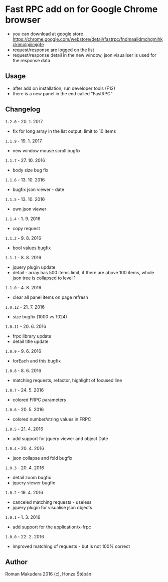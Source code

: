# Fast RPC add on for Google Chrome browser

- you can download at google store https://chrome.google.com/webstore/detail/fastrpc/fndmaalidmchgmihkckimolpjiimjgfe
- request/response are logged on the list
- request/response detail in the new window, json visualiser is used for the response data

## Usage

- after add on installation, run developer tools (F12)
- there is a new panel in the end called "FastRPC"

## Changelog

`1.2.0` - 20. 1. 2017
- fix for long array in the list output; limit to 10 items

`1.1.9` - 19. 1. 2017
- new window mouse scroll bugfix

`1.1.7` - 27. 10. 2016
- body size bug fix

`1.1.6` - 13. 10. 2016
- bugfix json viewer - date

`1.1.5` - 13. 10. 2016
- own json viewer

`1.1.4` - 1. 9. 2016
- copy request

`1.1.2` - 9. 8. 2016
- bool values bugfix

`1.1.1` - 8. 8. 2016
- jquery plugin update
- detail - array has 500 items limit, if there are above 100 items, whole json tree is collapsed to level 1

`1.1.0` - 4. 8. 2016
- clear all panel items on page refresh

`1.0.12` - 21. 7. 2016
- size bugfix (1000 vs 1024)

`1.0.11` - 20. 6. 2016
- frpc library update
- detail title update

`1.0.9` - 9. 6. 2016
- forEach and this bugfix

`1.0.8` - 8. 6. 2016
- matching requests, refactor, highlight of focused line

`1.0.7` - 24. 5. 2016
- colored FRPC parameters

`1.0.6` - 20. 5. 2016
- colored number/string values in FRPC

`1.0.5` - 21. 4. 2016
- add support for jquery viewer and object Date

`1.0.4` - 20. 4. 2016
- json collapse and fold bugfix

`1.0.3` - 20. 4. 2016
- detail zoom bugfix
- jquery viewer bugfix

`1.0.2` - 19. 4. 2016
- canceled matching requests - useless
- jquery plugin for visualise json objects

`1.0.1` - 1. 3. 2016
- add support for the application/x-frpc

`1.0.0` - 22. 2. 2016
- improved matching of requests - but is not 100% correct

## Author

Roman Makudera 2016 (c),
Honza Štěpán
